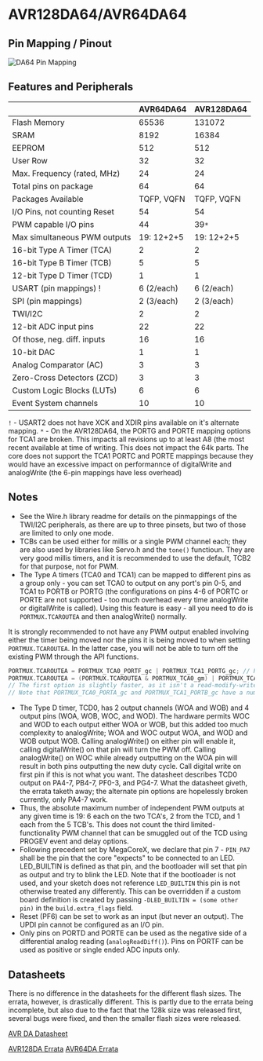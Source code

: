 # AVR128DA64/AVR64DA64
## Pin Mapping / Pinout
![DA64 Pin Mapping](DA64.png "Arduino Pin Mapping for AVR DA64")

## Features and Peripherals
|                              | AVR64DA64       | AVR128DA64      |
|------------------------------|------------     |------------     |
| Flash Memory                 | 65536           | 131072          |
| SRAM                         | 8192            | 16384           |
| EEPROM                       | 512             | 512             |
| User Row                     | 32              | 32              |
| Max. Frequency (rated, MHz)  | 24              | 24              |
| Total pins on package        | 64              | 64              |
| Packages Available           | TQFP, VQFN      | TQFP, VQFN      |
| I/O Pins, not counting Reset | 54              | 54              |
| PWM capable I/O pins         | 44              | 39`*`           | 
| Max simultaneous PWM outputs | 19: 12+2+5      | 19: 12+2+5      |
| 16-bit Type A Timer (TCA)    | 2               | 2               |
| 16-bit Type B Timer (TCB)    | 5               | 5               |
| 12-bit Type D Timer (TCD)    | 1               | 1               |
| USART (pin mappings)  !      | 6 (2/each)      | 6 (2/each)      |
| SPI (pin mappings)           | 2 (3/each)      | 2 (3/each)      |
| TWI/I2C                      | 2               | 2               |
| 12-bit ADC input pins        | 22              | 22              |
| Of those, neg. diff. inputs  | 16              | 16              |
| 10-bit DAC                   | 1               | 1               |
| Analog Comparator (AC)       | 3               | 3               |
| Zero-Cross Detectors (ZCD)   | 3               | 3               |
| Custom Logic Blocks (LUTs)   | 6               | 6               |
| Event System channels        | 10              | 10              |

`!` - USART2 does not have XCK and XDIR pins available on it's alternate mapping. 
`*` - On the AVR128DA64, the PORTG and PORTE mapping options for TCA1 are broken. This impacts all revisions up to at least A8 (the most recent available at time of writing. This does not impact the 64k parts. The core does not support the TCA1 PORTC and PORTE mappings because they would have an excessive impact on performannce of digitalWrite and analogWrite (the 6-pin mappings have less overhead)

## Notes
* See the Wire.h library readme for details on the pinmappings of the TWI/I2C peripherals, as there are up to three pinsets, but two of those are limited to only one mode.
* TCBs can be used either for millis or a single PWM channel each; they are also used by libraries like Servo.h and the `tone()` functioun. They are very good millis timers, and it is recommended to use the default, TCB2 for that purpose, not for PWM.
* The Type A timers (TCA0 and TCA1) can be mapped to different pins as a group only - you can set TCA0 to output on any port's pin 0-5, and TCA1 to PORTB or PORTG (the configurations on pins 4-6 of PORTC or PORTE are not supported - too much overhead every time analogWrite or digitalWrite is called). Using this feature is easy - all you need to do is `PORTMUX.TCAROUTEA` and then analogWrite() normally.

It is strongly recommended to not have any PWM output enabled involving either the timer being moved nor the pins it is being moved to when setting `PORTMUX.TCAROUTEA`. In the latter case, you will not be able to turn off the existing PWM through the API functions.
```c
PORTMUX.TCAROUTEA = PORTMUX_TCA0_PORTF_gc | PORTMUX_TCA1_PORTG_gc; // PWM on PORTF and PORTG pins 0-5 - note above errata regarding PORTG mapping on 128k parts. 
PORTMUX.TCAROUTEA = (PORTMUX.TCAROUTEA & PORTMUX_TCA0_gm) | PORTMUX_TCA1_PORTG; // Move TCA1 PWM to PORTG but don't change TCA0
// The first option is slightly faster, as it isn't a read-modify-write.
// Note that PORTMUX_TCA0_PORTA_gc and PORTMUX_TCA1_PORTB_gc have a numeric value of 0.
```
* The Type D timer, TCD0, has 2 output channels (WOA and WOB) and 4 output pins (WOA, WOB, WOC, and WOD). The hardware permits WOC and WOD to each output either WOA or WOB, but this added too much complexity to analogWrite; WOA and WOC output WOA, and WOD and WOB output WOB. Calling analogWrite() on either pin will enable it, calling digitalWrite() on that pin will turn the PWM off. Calling analogWrite() on WOC while already outputting on the WOA pin will result in both pins outputting the new duty cycle. Call digital write on first pin if this is not what you want. The datasheet describes TCD0 output on PA4-7, PB4-7, PF0-3, and PG4-7. What the datasheet giveth, the errata taketh away; the alternate pin options are hopelessly broken currently, only PA4-7 work.
* Thus, the absolute maximum number of independent PWM outputs at any given time is 19: 6 each on the two TCA's, 2 from the TCD, and 1 each from the 5 TCB's. This does not count the third limited-functionality PWM channel that can be smuggled out of the TCD using PROGEV event and delay options.
* Following precedent set by MegaCoreX, we declare that pin 7 - `PIN_PA7` shall be the pin that the core "expects" to be connected to an LED. LED_BUILTIN is defined as that pin, and the bootloader will set that pin as output and try to blink the LED. Note that if the bootloader is not used, and your sketch does not reference `LED_BUILTIN` this pin is not otherwise treated any differently. This can be overridden if a custom board definition is created by passing `-DLED_BUILTIN = (some other pin)` in the `build.extra_flags` field.
* Reset (PF6) can be set to work as an input (but never an output). The UPDI pin cannot be configured as an I/O pin.
* Only pins on PORTD and PORTE can be used as the negative side of a differential analog reading (`analogReadDiff()`). Pins on PORTF can be used as positive or single ended ADC inputs only.

## Datasheets
There is no difference in the datasheets for the different flash sizes. The errata, however, is drastically different. This is partly due to the errata being incomplete, but also due to the fact that the 128k size was released first, several bugs were fixed, and then the smaller flash sizes were released.

[AVR DA Datasheet](https://ww1.microchip.com/downloads/en/DeviceDoc/AVR128DA28-32-48-64-DataSheet-DS40002183B.pdf)

[AVR128DA Errata](https://ww1.microchip.com/downloads/aemDocuments/documents/MCU08/ProductDocuments/Errata/AVR128DA-28-32-48-64-SilConErrataClarif-DS80000882C.pdf)
[AVR64DA Errata](https://ww1.microchip.com/downloads/aemDocuments/documents/MCU08/ProductDocuments/Errata/AVR64DA-28-32-48-64-SilConErrataClarif-DS80000903C.pdf)
